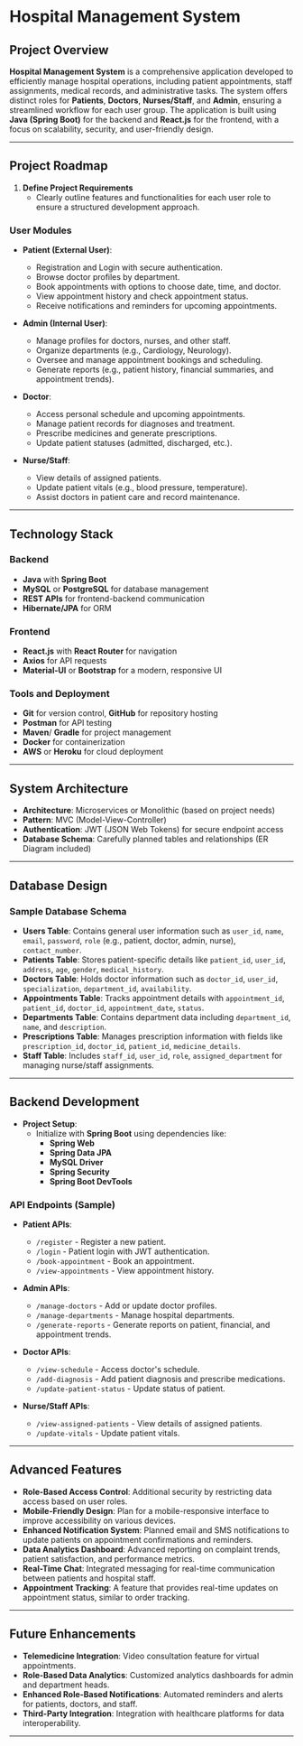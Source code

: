 # Hospital Management System

## Project Overview
**Hospital Management System** is a comprehensive application developed to efficiently manage hospital operations, including patient appointments, staff assignments, medical records, and administrative tasks. The system offers distinct roles for **Patients**, **Doctors**, **Nurses/Staff**, and **Admin**, ensuring a streamlined workflow for each user group. The application is built using **Java (Spring Boot)** for the backend and **React.js** for the frontend, with a focus on scalability, security, and user-friendly design.

---

## Project Roadmap

1. **Define Project Requirements**
   - Clearly outline features and functionalities for each user role to ensure a structured development approach.

### User Modules

- **Patient (External User)**:
  - Registration and Login with secure authentication.
  - Browse doctor profiles by department.
  - Book appointments with options to choose date, time, and doctor.
  - View appointment history and check appointment status.
  - Receive notifications and reminders for upcoming appointments.

- **Admin (Internal User)**:
  - Manage profiles for doctors, nurses, and other staff.
  - Organize departments (e.g., Cardiology, Neurology).
  - Oversee and manage appointment bookings and scheduling.
  - Generate reports (e.g., patient history, financial summaries, and appointment trends).

- **Doctor**:
  - Access personal schedule and upcoming appointments.
  - Manage patient records for diagnoses and treatment.
  - Prescribe medicines and generate prescriptions.
  - Update patient statuses (admitted, discharged, etc.).

- **Nurse/Staff**:
  - View details of assigned patients.
  - Update patient vitals (e.g., blood pressure, temperature).
  - Assist doctors in patient care and record maintenance.

---

## Technology Stack

### Backend
- **Java** with **Spring Boot**
- **MySQL** or **PostgreSQL** for database management
- **REST APIs** for frontend-backend communication
- **Hibernate/JPA** for ORM

### Frontend
- **React.js** with **React Router** for navigation
- **Axios** for API requests
- **Material-UI** or **Bootstrap** for a modern, responsive UI

### Tools and Deployment
- **Git** for version control, **GitHub** for repository hosting
- **Postman** for API testing
- **Maven**/ **Gradle** for project management
- **Docker** for containerization
- **AWS** or **Heroku** for cloud deployment

---

## System Architecture

- **Architecture**: Microservices or Monolithic (based on project needs)
- **Pattern**: MVC (Model-View-Controller)
- **Authentication**: JWT (JSON Web Tokens) for secure endpoint access
- **Database Schema**: Carefully planned tables and relationships (ER Diagram included)

---

## Database Design

### Sample Database Schema

- **Users Table**: Contains general user information such as `user_id`, `name`, `email`, `password`, `role` (e.g., patient, doctor, admin, nurse), `contact_number`.
- **Patients Table**: Stores patient-specific details like `patient_id`, `user_id`, `address`, `age`, `gender`, `medical_history`.
- **Doctors Table**: Holds doctor information such as `doctor_id`, `user_id`, `specialization`, `department_id`, `availability`.
- **Appointments Table**: Tracks appointment details with `appointment_id`, `patient_id`, `doctor_id`, `appointment_date`, `status`.
- **Departments Table**: Contains department data including `department_id`, `name`, and `description`.
- **Prescriptions Table**: Manages prescription information with fields like `prescription_id`, `doctor_id`, `patient_id`, `medicine_details`.
- **Staff Table**: Includes `staff_id`, `user_id`, `role`, `assigned_department` for managing nurse/staff assignments.

---

## Backend Development

- **Project Setup**:
  - Initialize with **Spring Boot** using dependencies like:
    - **Spring Web**
    - **Spring Data JPA**
    - **MySQL Driver**
    - **Spring Security**
    - **Spring Boot DevTools**

### API Endpoints (Sample)

- **Patient APIs**:
  - `/register` - Register a new patient.
  - `/login` - Patient login with JWT authentication.
  - `/book-appointment` - Book an appointment.
  - `/view-appointments` - View appointment history.

- **Admin APIs**:
  - `/manage-doctors` - Add or update doctor profiles.
  - `/manage-departments` - Manage hospital departments.
  - `/generate-reports` - Generate reports on patient, financial, and appointment trends.

- **Doctor APIs**:
  - `/view-schedule` - Access doctor's schedule.
  - `/add-diagnosis` - Add patient diagnosis and prescribe medications.
  - `/update-patient-status` - Update status of patient.

- **Nurse/Staff APIs**:
  - `/view-assigned-patients` - View details of assigned patients.
  - `/update-vitals` - Update patient vitals.

---

## Advanced Features

- **Role-Based Access Control**: Additional security by restricting data access based on user roles.
- **Mobile-Friendly Design**: Plan for a mobile-responsive interface to improve accessibility on various devices.
- **Enhanced Notification System**: Planned email and SMS notifications to update patients on appointment confirmations and reminders.
- **Data Analytics Dashboard**: Advanced reporting on complaint trends, patient satisfaction, and performance metrics.
- **Real-Time Chat**: Integrated messaging for real-time communication between patients and hospital staff.
- **Appointment Tracking**: A feature that provides real-time updates on appointment status, similar to order tracking.

---


## Future Enhancements

- **Telemedicine Integration**: Video consultation feature for virtual appointments.
- **Role-Based Data Analytics**: Customized analytics dashboards for admin and department heads.
- **Enhanced Role-Based Notifications**: Automated reminders and alerts for patients, doctors, and staff.
- **Third-Party Integration**: Integration with healthcare platforms for data interoperability.

---

